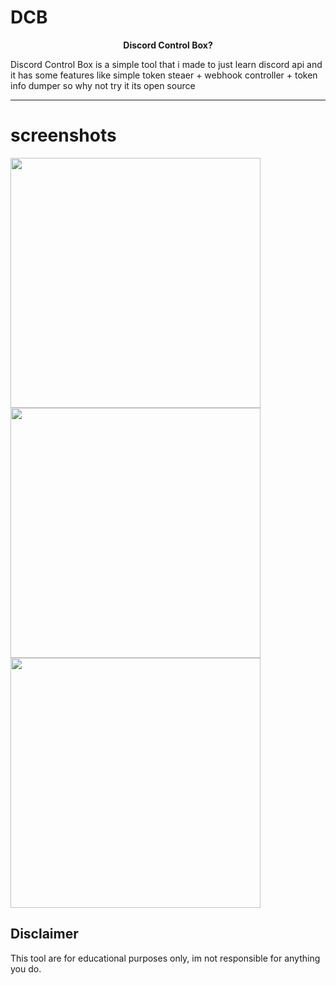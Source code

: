# DCB
<p align="center"><b><strong>D</strong>iscord <strong>C</strong>ontrol <strong>B</strong>ox?</b></p>
Discord Control Box is a simple tool that i made to just learn discord api and it has some features like simple token steaer + webhook controller + token info dumper so why not try it its open source

---

# screenshots
<p float="left">
<a href="#screenshots"><img src="https://media.discordapp.net/attachments/1124415748140453948/1178832676321509396/image.png?ex=6577947b&is=65651f7b&hm=3e267034448f1ab2ed51fa9c54a409921f3cd831247fe1a94026f56904b53f7f&=&format=webp&width=671&height=409" width="400"></img></a>
<a href="#screenshots"><img src="https://media.discordapp.net/attachments/1124415748140453948/1178832708609265695/image.png?ex=65779483&is=65651f83&hm=126138dbb2e97f39737551c19d0a932276a59b7c90ce81cdba63ed142e83b23d&=&format=webp&width=667&height=409" width="400"></img></a>
<a href="#screenshots"><img src="https://media.discordapp.net/attachments/1124415748140453948/1178832738770485248/image.png?ex=6577948a&is=65651f8a&hm=58468cd6c8bb6215ab0b810747da582e4306f54a38aa0d4c563ab077eff8ec05&=&format=webp&width=670&height=409" width="400"></img></a>
</p>

## Disclaimer
This tool are for educational purposes only, im not responsible for anything you do.
